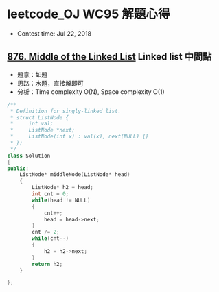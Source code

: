 # leetcode_OJ WC95 解題心得
* Contest time: Jul 22, 2018

## [876. Middle of the Linked List](https://leetcode.com/problems/middle-of-the-linked-list/description/) Linked list 中間點
* 題意：如題
* 思路：水題，直接解即可
* 分析：Time complexity O(N), Space complexity O(1)
```cpp
/**
 * Definition for singly-linked list.
 * struct ListNode {
 *     int val;
 *     ListNode *next;
 *     ListNode(int x) : val(x), next(NULL) {}
 * };
 */
class Solution
{
public:
    ListNode* middleNode(ListNode* head)
    {
        ListNode* h2 = head;
        int cnt = 0;
        while(head != NULL)
        {
            cnt++;
            head = head->next;
        }
        cnt /= 2;
        while(cnt--)
        {
            h2 = h2->next;
        }
        return h2;
    }

};


```
